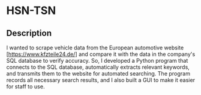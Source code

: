 # HSN-TSN

## Description
I wanted to scrape vehicle data from the European automotive website [https://www.kfzteile24.de/] and compare it with the data in the company's SQL database to verify accuracy. So, I developed a Python program that connects to the SQL database, automatically extracts relevant keywords, and transmits them to the website for automated searching. The program records all necessary search results, and I also built a GUI to make it easier for staff to use.

